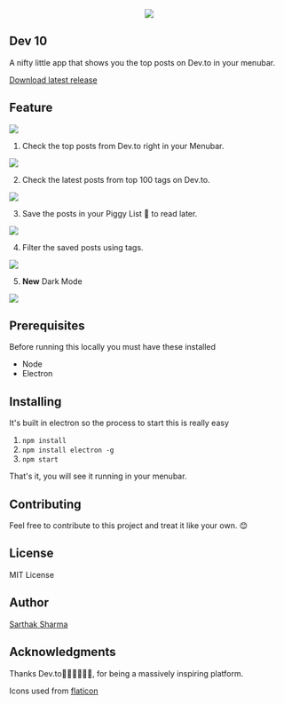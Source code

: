 <div align="center">
  <img src="https://i.imgur.com/UGrxkOc.png">
</div>

## Dev 10

A nifty little app that shows you the top posts on Dev.to in your menubar.

[Download latest release](https://github.com/sarthology/Dev10/releases)

## Feature

![](https://i.imgur.com/KE69o2J.png)


1. Check the top posts from Dev.to right in your Menubar.

![](https://i.imgur.com/YW98eZS.gif)

2. Check the latest posts from top 100 tags on Dev.to.

![](https://i.imgur.com/HV4SX4Y.gif)

3. Save the posts in your Piggy List 🐷 to read later.

![](https://i.imgur.com/Z355ASp.gif)

4. Filter the saved posts using tags.

![](https://i.imgur.com/dDnisLo.gif)

5. **New** Dark Mode

![](https://i.imgur.com/BP0YShe.gif)


## Prerequisites

Before running this locally you must have these installed

+ Node
+ Electron

## Installing

It's built in electron so the process to start this is really easy

1. `npm install`
2. `npm install electron -g`
3. `npm start`

That's it, you will see it running in your menubar.

## Contributing

Feel free to contribute to this project and treat it like your own. 😊 


## License

MIT License

## Author

[Sarthak Sharma](https://twitter.com/sarthology)

## Acknowledgments

Thanks Dev.to👩🏻‍💻👨🏻‍💻, for being a massively inspiring platform.

Icons used from [flaticon](https://flaticon.com)
